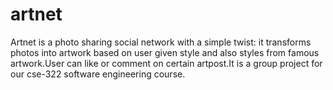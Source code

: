 # artnet
Artnet is a photo sharing social network with a simple twist: it transforms photos into artwork based on user given style and also styles from famous artwork.User can like or comment on certain artpost.It is a group project for our cse-322 software engineering course.
